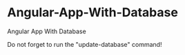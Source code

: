 # Angular-App-With-Database
Angular App With Database

Do not forget to run the "update-database" command!
